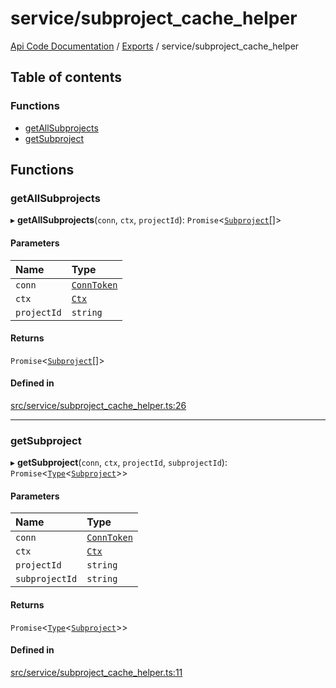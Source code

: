 # service/subproject\_cache\_helper
 
[Api Code Documentation](../README.md) / [Exports](../modules.md) / service/subproject\_cache\_helper

## Table of contents

### Functions

- [getAllSubprojects](service_subproject_cache_helper.md#getallsubprojects)
- [getSubproject](service_subproject_cache_helper.md#getsubproject)

## Functions

### getAllSubprojects

▸ **getAllSubprojects**(`conn`, `ctx`, `projectId`): `Promise`\<[`Subproject`](../interfaces/service_domain_workflow_subproject.Subproject.md)[]\>

#### Parameters

| Name | Type |
| :------ | :------ |
| `conn` | [`ConnToken`](service_conn.md#conntoken) |
| `ctx` | [`Ctx`](../interfaces/lib_ctx.Ctx.md) |
| `projectId` | `string` |

#### Returns

`Promise`\<[`Subproject`](../interfaces/service_domain_workflow_subproject.Subproject.md)[]\>

#### Defined in

[src/service/subproject_cache_helper.ts:26](https://github.com/openkfw/TruBudget/blob/965031f/api/src/service/subproject_cache_helper.ts#L26)

___

### getSubproject

▸ **getSubproject**(`conn`, `ctx`, `projectId`, `subprojectId`): `Promise`\<[`Type`](result.md#type)\<[`Subproject`](../interfaces/service_domain_workflow_subproject.Subproject.md)\>\>

#### Parameters

| Name | Type |
| :------ | :------ |
| `conn` | [`ConnToken`](service_conn.md#conntoken) |
| `ctx` | [`Ctx`](../interfaces/lib_ctx.Ctx.md) |
| `projectId` | `string` |
| `subprojectId` | `string` |

#### Returns

`Promise`\<[`Type`](result.md#type)\<[`Subproject`](../interfaces/service_domain_workflow_subproject.Subproject.md)\>\>

#### Defined in

[src/service/subproject_cache_helper.ts:11](https://github.com/openkfw/TruBudget/blob/965031f/api/src/service/subproject_cache_helper.ts#L11)
